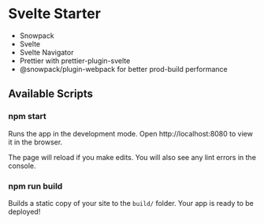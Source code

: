 # Svelte Starter

- Snowpack
- Svelte
- Svelte Navigator
- Prettier with prettier-plugin-svelte
- @snowpack/plugin-webpack for better prod-build performance

## Available Scripts

### npm start

Runs the app in the development mode.
Open http://localhost:8080 to view it in the browser.

The page will reload if you make edits.
You will also see any lint errors in the console.

### npm run build

Builds a static copy of your site to the `build/` folder.
Your app is ready to be deployed!